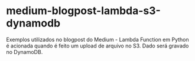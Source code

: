 # medium-blogpost-lambda-s3-dynamodb
Exemplos utilizados no blogpost do Medium - Lambda Function em Python é acionada quando é feito um upload de arquivo no S3. Dado será gravado no DynamoDB.
